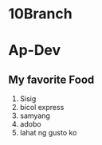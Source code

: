 # 10Branch
# Ap-Dev

## My favorite Food
1. Sisig
1. bicol express
1. samyang
1. adobo
1. lahat ng gusto ko
